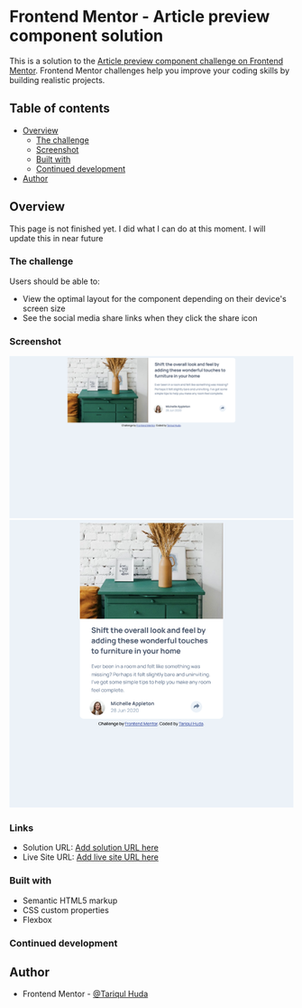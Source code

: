 # Frontend Mentor - Article preview component solution

This is a solution to the [Article preview component challenge on Frontend Mentor](https://www.frontendmentor.io/challenges/article-preview-component-dYBN_pYFT). Frontend Mentor challenges help you improve your coding skills by building realistic projects. 

## Table of contents

- [Overview](#overview)
  - [The challenge](#the-challenge)
  - [Screenshot](#screenshot)
  - [Built with](#built-with)
  - [Continued development](#continued-development)
- [Author](#author)


## Overview
This page is not finished yet. I did what I can do at this moment. I will update this in near future

### The challenge

Users should be able to:

- View the optimal layout for the component depending on their device's screen size
- See the social media share links when they click the share icon

### Screenshot

![Desktop version](./desktop.png)
![Mobile version](./Mobile.png)

### Links

- Solution URL: [Add solution URL here](https://your-solution-url.com)
- Live Site URL: [Add live site URL here](https://your-live-site-url.com)

### Built with

- Semantic HTML5 markup
- CSS custom properties
- Flexbox

### Continued development

## Author
- Frontend Mentor - [@Tariqul Huda](https://www.frontendmentor.io/profile/Tariqul-huda)


